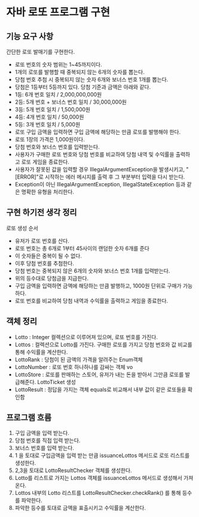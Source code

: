 # 자바 로또 프로그램 구현

## 기능 요구 사항
간단한 로또 발매기를 구현한다.

- 로또 번호의 숫자 범위는 1~45까지이다.
- 1개의 로또를 발행할 때 중복되지 않는 6개의 숫자를 뽑는다.
- 당첨 번호 추첨 시 중복되지 않는 숫자 6개와 보너스 번호 1개를 뽑는다.
- 당첨은 1등부터 5등까지 있다. 당첨 기준과 금액은 아래와 같다.
- 1등: 6개 번호 일치 / 2,000,000,000원
- 2등: 5개 번호 + 보너스 번호 일치 / 30,000,000원
- 3등: 5개 번호 일치 / 1,500,000원
- 4등: 4개 번호 일치 / 50,000원
- 5등: 3개 번호 일치 / 5,000원
- 로또 구입 금액을 입력하면 구입 금액에 해당하는 만큼 로또를 발행해야 한다.
- 로또 1장의 가격은 1,000원이다.
- 당첨 번호와 보너스 번호를 입력받는다.
- 사용자가 구매한 로또 번호와 당첨 번호를 비교하여 당첨 내역 및 수익률을 출력하고 로또 게임을 종료한다.
- 사용자가 잘못된 값을 입력할 경우 IllegalArgumentException을 발생시키고, "[ERROR]"로 시작하는 에러 메시지를 출력 후 그 부분부터 입력을 다시 받는다.
- Exception이 아닌 IllegalArgumentException, IllegalStateException 등과 같은 명확한 유형을 처리한다.

## 구현 하기전 생각 정리
로또 생성 순서

- 유저가 로또 번호를 산다.
- 로또 번호는 총 6개로 1부터 45사이의 랜덤한 숫자 6개를 준다
- 이 숫자들은 중복이 될 수 없다.
- 이후 당첨 번호를 추첨한다.
- 당첨 번호는 중복되지 않은 6개의 숫자와 보너스 번호 1개를 입력받는다.
- 위의 등수대로 당첨금을 지급한다.
- 구입 금액을 입력하면 금액에 해당하는 만큼 발행하고, 1000원 단위로 구매가 가능하다.
- 로또 번호를 비교하여 당첨 내역과 수익률을 출력하고 게임을 종료한다.

## 객체 정리
- Lotto : Integer 컬렉션으로 이루어져 있으며, 로또 번호를 가진다.
- Lottos : 컬렉션으로 Lotto를 가진다. 구매한 로또를 가지고 당첨 번호와 값 비교를 통해 수익률을 계산한다.
- LottoRank : 당첨이 된 금액의 가격을 알려주는 Enum객체
- LottoNumber : 로또 번호 하나하나를 감싸는 객체 vo
- LottoStore : 로또를 판매하는 스토어, 유저가 내는 돈을 받아서 그만큼 로또를 발급해준다. LottoTicket 생성
- LottoResult : 정답을 가지는 객체 equals로 비교해서 내부 값이 같은 로또들을 확인함

## 프로그램 흐름

1. 구입 금액을 입력 받는다.
2. 당첨 번호를 직접 입력 받는다.
3. 보너스 번호를 입력 받는다.
4. 1 을 토대로 구입금액을 입력 받는 만큼 issuanceLottos 메서드로 로또 리스트를 생성한다.
5. 2,3을 토대로 LottoResultChecker 객체를 생성한다.
6. Lotto를 리스트로 가지는 Lottos 객체를 issuanceLottos 메서드로 생성해서 가져온다.
7. Lottos 내부의 Lotto 리스트를 LottoResultChecker.checkRank() 를 통해 등수를 파악한다.
8. 파악한 등수를 토대로 금액을 표출시키고 수익률을 계산한다.